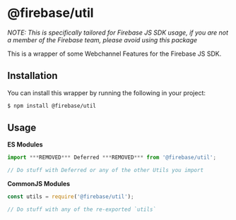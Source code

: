 # @firebase/util

_NOTE: This is specifically tailored for Firebase JS SDK usage, if you are not a
member of the Firebase team, please avoid using this package_

This is a wrapper of some Webchannel Features for the Firebase JS SDK.

## Installation

You can install this wrapper by running the following in your project:

```bash
$ npm install @firebase/util
```

## Usage

**ES Modules**

```javascript
import ***REMOVED*** Deferred ***REMOVED*** from '@firebase/util';

// Do stuff with Deferred or any of the other Utils you import
```

**CommonJS Modules**

```javascript
const utils = require('@firebase/util');

// Do stuff with any of the re-exported `utils`
```
